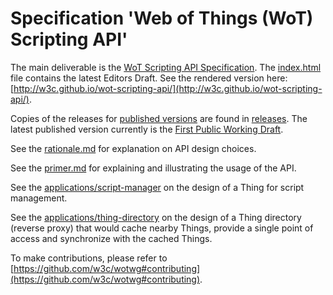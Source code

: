 # Specification 'Web of Things (WoT) Scripting API'

The main deliverable is the [WoT Scripting API Specification](./index.html). The [index.html](./index.html) file contains the latest Editors Draft. See the rendered version here: [http://w3c.github.io/wot-scripting-api/](http://w3c.github.io/wot-scripting-api/).

Copies of the releases for [published versions](https://www.w3.org/TR/wot-scripting-api/) are found in [releases](./releases/).
The latest published version currently is the [First Public Working Draft](https://www.w3.org/TR/2017/WD-wot-scripting-api-20170914/).

See the [rationale.md](./rationale.md) for explanation on API design choices.

See the [primer.md](./primer/README.md) for explaining and illustrating the usage of the API.

See the [applications/script-manager](./applications/script-manager/README.md) on the design of a Thing for script management.

See the [applications/thing-directory](./applications/thing-directory/README.md) on the design of a Thing directory (reverse proxy) that would cache nearby Things, provide a single point of access and synchronize with the cached Things.

To make contributions, please refer to [https://github.com/w3c/wotwg#contributing](https://github.com/w3c/wotwg#contributing).
